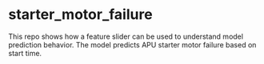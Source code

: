 # starter_motor_failure
This repo shows how a feature slider can be used to understand model prediction behavior. The model predicts APU starter motor failure based on start time.
